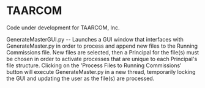 # TAARCOM
Code under development for TAARCOM, Inc.

GenerateMasterGUI.py -- Launches a GUI window that interfaces with GenerateMaster.py in order to process and append new files to the Running Commissions file. New files are selected, then a Principal for the file(s) must be chosen in order to activate processes that are unique to each Principal's file structure. Clicking on the 'Process Files to Running Commissions' button will execute GenerateMaster.py in a new thread, temporarily locking the GUI and updating the user as the file(s) are processed.
